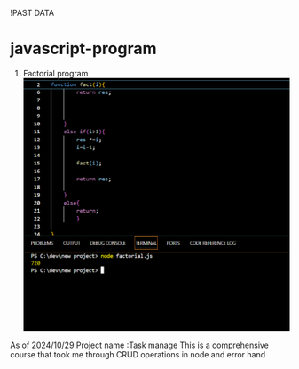 
!PAST DATA
# javascript-program
1. Factorial program
![alt text](image.png)

As of 2024/10/29
Project name :Task manage 
This is a comprehensive course that took me through CRUD operations in node and error hand